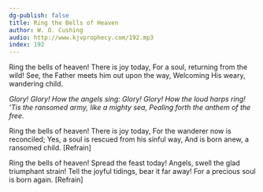 ```yaml
---
dg-publish: false
title: Ring the Bells of Heaven
author: W. O. Cushing
audio: http://www.kjvprophecy.com/192.mp3
index: 192
---
```


Ring the bells of heaven!
There is joy today,
For a soul, returning from the wild!
See, the Father meets him out upon the way,
Welcoming His weary, wandering child.

*Glory! Glory! How the angels sing:
Glory! Glory! How the loud harps ring!
'Tis the ransomed army, like a mighty sea,
Pealing forth the anthem of the free.*

Ring the bells of heaven!
There is joy today,
For the wanderer now is reconciled;
Yes, a soul is rescued from his sinful way,
And is born anew, a ransomed child. [Refrain]

Ring the bells of heaven!
Spread the feast today!
Angels, swell the glad triumphant strain!
Tell the joyful tidings, bear it far away!
For a precious soul is born again. [Refrain]